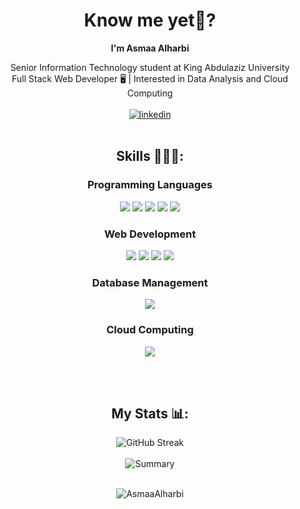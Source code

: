 <div align="center">
  
  # Know me yet👀?
  <b> I'm Asmaa Alharbi </b></br>
  
  Senior Information Technology student at King Abdulaziz University 
  </br> Full Stack Web Developer 🖥️ | Interested in Data Analysis and Cloud Computing </br></br>
  [![linkedin](https://img.shields.io/badge/LinkedIn-0077B5?style=for-the-badge&logo=linkedin&logoColor=white)](https://www.linkedin.com/in/asmaaalharbi/)</br></br>




      
<h2>Skills 👩🏻‍💻:</h2>

<div>
  <h3>Programming Languages</h3>
  <img src="https://img.shields.io/badge/java-%23ED8B00.svg?&style=for-the-badge&logo=java&logoColor=white"/> 
  <img src="https://img.shields.io/badge/python%20-%2314354C.svg?&style=for-the-badge&logo=python&logoColor=white"/>
  <img src="https://img.shields.io/badge/php-%23777BB4.svg?&style=for-the-badge&logo=php&logoColor=white"/>
  <img src="https://img.shields.io/badge/c%23%20-%23239120.svg?&style=for-the-badge&logo=c-sharp&logoColor=white"/>
  <img src="https://img.shields.io/badge/swift-%23FA7343.svg?&style=for-the-badge&logo=swift&logoColor=white"/>
</div>

<div>
  <h3>Web Development</h3>
  <img src="https://img.shields.io/badge/bootstrap%20-%23563D7C.svg?&style=for-the-badge&logo=bootstrap&logoColor=white"/>
  <img src="https://img.shields.io/badge/html5%20-%23E34F26.svg?&style=for-the-badge&logo=html5&logoColor=white"/>
  <img src="https://img.shields.io/badge/css3%20-%231572B6.svg?&style=for-the-badge&logo=css3&logoColor=white"/>
  <img src="https://img.shields.io/badge/javascript%20-%23323330.svg?&style=for-the-badge&logo=javascript&logoColor=%23F7DF1E"/>
</div>

<div>
  <h3>Database Management</h3>
  <img src="https://img.shields.io/badge/mysql-%2300f.svg?&style=for-the-badge&logo=mysql&logoColor=white"/>
</div>

<div>
  <h3>Cloud Computing</h3>
  <img src="https://img.shields.io/badge/azure%20-%230072C6.svg?&style=for-the-badge&logo=azure-devops&logoColor=white"/>
</div>



</br></br>





## My Stats 📊:
![GitHub Streak](https://streak-stats.demolab.com?user=AsmaaAlharbi&theme=merko)</br></br>
![Summary](https://github-readme-stats.vercel.app/api/top-langs/?username=AsmaaAlharbi&theme=merko)</br></br>
<p align="center"> <img src="https://github-readme-stats.vercel.app/api/top-langs/?username=AsmaaAlharbi&hide_progress=true" alt="AsmaaAlharbi" /> </p></br></br>





</div>
